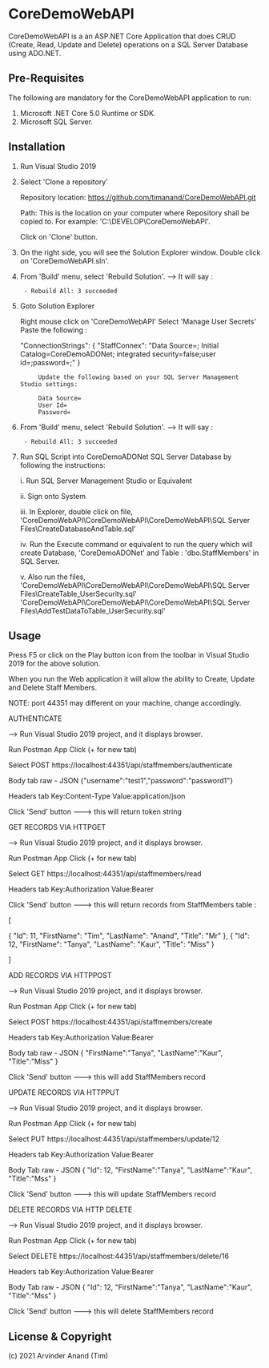 # CoreDemoWebAPI

CoreDemoWebAPI is a an ASP.NET Core Application that does CRUD (Create, Read, Update and Delete) operations on a SQL Server Database using ADO.NET.


## Pre-Requisites
The following are mandatory for the CoreDemoWebAPI application to run:

1. Microsoft .NET Core 5.0 Runtime or SDK.
2. Microsoft SQL Server. 


## Installation

1. Run Visual Studio 2019

2. Select 'Clone a repository'

 	Repository location: 
 	https://github.com/timanand/CoreDemoWebAPI.git

 	Path:
 	This is the location on your computer where Repository shall be copied to. For example: 'C:\DEVELOP\CoreDemoWebAPI\'.

 	Click on 'Clone' button.




3. On the right side, you will see the Solution Explorer window. Double click on 'CoreDemoWebAPI.sln'.



4. From 'Build' menu, select 'Rebuild Solution'. 
	--> It will say : 
		
		- Rebuild All: 3 succeeded


5. Goto Solution Explorer

	Right mouse click on 'CoreDemoWebAPI'
	Select 'Manage User Secrets'
	Paste the following :

	  "ConnectionStrings": {
    		"StaffConnex": "Data Source=; Initial Catalog=CoreDemoADONet; 
				integrated security=false;user id=;password=;"
  			       }

			Update the following based on your SQL Server Management Studio settings:
			
			Data Source=
			User Id=
			Password=


6. From 'Build' menu, select 'Rebuild Solution'.
	--> It will say : 
		
		- Rebuild All: 3 succeeded


7. Run SQL Script into CoreDemoADONet SQL Server Database by following the instructions:

	i. Run SQL Server Management Studio or Equivalent

	ii. Sign onto System

	iii. In Explorer, double click on file, 'CoreDemoWebAPI\CoreDemoWebAPI\CoreDemoWebAPI\SQL Server Files\CreateDatabaseAndTable.sql'	

	iv. Run the Execute command or equivalent to run the query which will create Database, 'CoreDemoADONet' and Table : 'dbo.StaffMembers' in SQL Server.

	v. Also run the files, 'CoreDemoWebAPI\CoreDemoWebAPI\CoreDemoWebAPI\SQL Server Files\CreateTable_UserSecurity.sql'
			       'CoreDemoWebAPI\CoreDemoWebAPI\CoreDemoWebAPI\SQL Server Files\AddTestDataToTable_UserSecurity.sql'
			       	
	

## Usage

Press F5 or click on the Play button icon from the toolbar in Visual Studio 2019 for the above solution.

When you run the Web application it will allow the ability to Create, Update and Delete Staff Members.

NOTE: port 44351 may different on your machine, change accordingly.



AUTHENTICATE

--> Run Visual Studio 2019 project, and it displays browser.

Run Postman App
Click (+ for new tab)

Select POST
https://localhost:44351/api/staffmembers/authenticate

Body tab
raw - JSON
{"username":"test1","password":"password1"}

Headers tab
Key:Content-Type	Value:application/json

Click 'Send' button
---> this will return token string



GET RECORDS VIA HTTPGET

--> Run Visual Studio 2019 project, and it displays browser.

Run Postman App
Click (+ for new tab)

Select GET
https://localhost:44351/api/staffmembers/read

Headers tab
Key:Authorization	 Value:Bearer <Token String>

Click 'Send' button
---> this will return records from StaffMembers table :

[
 
   {
        "Id": 11,
        "FirstName": "Tim",
        "LastName": "Anand",
        "Title": "Mr"
    },
    {
        "Id": 12,
        "FirstName": "Tanya",
        "LastName": "Kaur",
        "Title": "Miss"
    }

]



ADD RECORDS VIA HTTPPOST

--> Run Visual Studio 2019 project, and it displays browser.

Run Postman App
Click (+ for new tab)

Select POST
https://localhost:44351/api/staffmembers/create

Headers tab
Key:Authorization	 Value:Bearer <Token String>

Body tab
raw - JSON
{
    "FirstName":"Tanya",
    "LastName":"Kaur",
    "Title":"Miss"
}


Click 'Send' button
---> this will add StaffMembers record 




UPDATE RECORDS VIA HTTPPUT

--> Run Visual Studio 2019 project, and it displays browser.

Run Postman App
Click (+ for new tab)

Select PUT
https://localhost:44351/api/staffmembers/update/12

Headers tab
Key:Authorization	 Value:Bearer <Token String>

Body Tab
raw - JSON
{
    "Id": 12,
    "FirstName":"Tanya",
    "LastName":"Kaur",
    "Title":"Mss"
}

Click 'Send' button
---> this will update StaffMembers record




DELETE RECORDS VIA HTTP DELETE

--> Run Visual Studio 2019 project, and it displays browser.

Run Postman App
Click (+ for new tab)

Select DELETE
https://localhost:44351/api/staffmembers/delete/16

Headers tab
Key:Authorization	 Value:Bearer <Token String>

Body Tab
raw - JSON
{
    "Id": 12,
    "FirstName":"Tanya",
    "LastName":"Kaur",
    "Title":"Mss"
}

Click 'Send' button
---> this will delete StaffMembers record




## License & Copyright

(c) 2021 Arvinder Anand (Tim)

 

